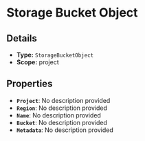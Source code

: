 # Storage Bucket Object

## Details

- **Type:** `StorageBucketObject`
- **Scope:** project

## Properties

- **`Project`**: No description provided
- **`Region`**: No description provided
- **`Name`**: No description provided
- **`Bucket`**: No description provided
- **`Metadata`**: No description provided
